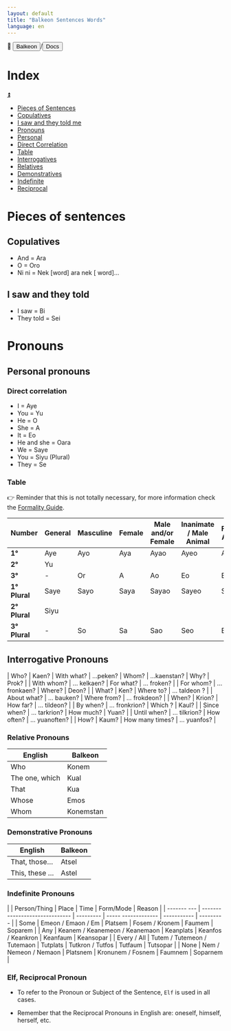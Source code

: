 ```yaml
---
layout: default
title: "Balkeon Sentences Words"
language: en
---
```


📂 <button class="button-16" role="button" onclick="location.href='../../index'">Balkeon</button>/<button class="button-16" role= "button" onclick="location.href='../index'">Docs</button>

# Index

<a name="top"></a>
<a class="top-link hide" href="#top">⏫️</a>

- [Pieces of Sentences](#pieces-of-sentences)
- [Copulatives](#copulatives)
- [I saw and they told me](#i-saw-and-they-told)
- [Pronouns](#pronouns)
- [Personal](#personal-pronouns)
- [Direct Correlation](#direct-correlation)
- [Table](#table)
- [Interrogatives](#interrogative-pronouns)
- [Relatives](#relative-pronouns)
- [Demonstratives](#demonstrative-pronouns)
- [Indefinite](#indefinite-pronouns)
- [Reciprocal](#elf-reciprocal-pronoun)

# Pieces of sentences

## Copulatives
- And = Ara
- O = Oro
- Ni ni = Nek [word] ara nek [ word]...

## I saw and they told
- I saw = Bi
- They told = Sei

# Pronouns

## Personal pronouns

### Direct correlation

- I = Aye
- You = Yu
- He = O
- She = A
- It = Eo
- He and she = Oara
- We = Saye
- You = Siyu (Plural)
- They = Se 

### Table

👉 Reminder that this is not totally necessary, for more information check the [Formality Guide](../../grammar/formalityguide).

<div class="table-wrapper" markdown="block">

| **Number** | **General** | **Masculine** | **Female** | **Male and/or Female** | **Inanimate / Male Animal** | **Female Animal** |
| ------------- | ----------- | ------------- | ------------ | -------------------------- | ---------------------------- | ----------------- |
| **1°** | Aye | Ayo | Aya | Ayao | Ayeo | Ayea |
| **2°** | Yu |
| **3°** | \- | Or | A | Ao | Eo | Ea |
| **1° Plural** | Saye | Sayo | Saya | Sayao | Sayeo | Sayea |
| **2° Plural** | Siyu |
| **3° Plural** | \- | So | Sa | Sao | Seo | Be |

</div>

## Interrogative Pronouns

<div class="table-wrapper" markdown="block">

| Who? | Kaen? | With what? | …peken? 
| Whom? | …kaenstan? | Why? | Prok? |
| With whom? | … kelkaen? | For what? | … froken? |
| For whom? | … fronkaen? | Where? | Deon? |
| What? | Ken? | Where to? | … taldeon ? |
| About what? | … bauken? | Where from? | … frokdeon? |
| When? | Krion? | How far? | … tildeon? |
| By when? | … fronkrion? | Which ? | Kaul? |
| Since when? | … tarkrion? | How much? | Yuan? |
| Until when? | … tilkrion? | How often? | … yuanoften? |
| How? | Kaum? | How many times? | … yuanfos? |

</div>

### Relative Pronouns

| English | Balkeon |
| --------------- | --------- |
| Who | Konem |
| The one, which | Kual |
| That | Kua |
| Whose | Emos |
| Whom | Konemstan |

### Demonstrative Pronouns

| English | Balkeon |
| --------------------- | ----------- |
| That, those… | Atsel |
| This, these … | Astel |

### Indefinite Pronouns

<div class="table-wrapper" markdown="block">

| | Person/Thing | Place | Time | Form/Mode | Reason |
| ------- --- | ------------------------------ | --------- | ----- ------------- | ----------- | --------- |
| Some | Emeon / Emaon / Em | Platsem | Fosem / Kronem | Faumem | Soparem |
| Any | Keanem / Keanemeon / Keanemaon | Keanplats | Keanfos / Keankron | Keanfaum | Keansopar |
| Every / All | Tutem / Tutemeon / Tutemaon | Tutplats | Tutkron / Tutfos | Tutfaum | Tutsopar |
| None | Nem / Nemeon / Nemaon | Platsnem | Kronunem / Fosnem | Faumnem | Soparnem |

</div>

### Elf, Reciprocal Pronoun

- To refer to the Pronoun or Subject of the Sentence, `Elf` is used in all cases.

- Remember that the Reciprocal Pronouns in English are: oneself, himself, herself, etc.
